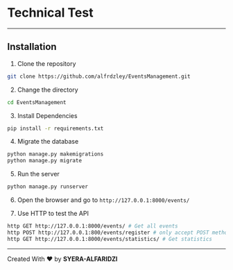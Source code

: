 # Technical Test
***

## Installation
1. Clone the repository
```bash
git clone https://github.com/alfrdzley/EventsManagement.git
```
2. Change the directory
```bash
cd EventsManagement
````
3. Install Dependencies
```bash
pip install -r requirements.txt
```

4. Migrate the database
```bash
python manage.py makemigrations
python manage.py migrate
```

5. Run the server
```bash
python manage.py runserver
```

6. Open the browser and go to `http://127.0.0.1:8000/events/`

7. Use HTTP <method> to test the API
```bash
http GET http://127.0.0.1:8000/events/ # Get all events
http POST http://127.0.0.1:800/events/register # only accept POST method
http GET http://127.0.0.1:8000/events/statistics/ # Get statistics

```


***
Created With ❤️ by **SYERA-ALFARIDZI**
